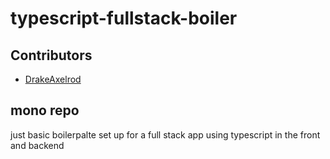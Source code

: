 # typescript-fullstack-boiler

## Contributors
- [DrakeAxelrod](https://github.com/DrakeAxelrod)

## mono repo
just basic boilerpalte set up for a full stack app using typescript in the front and backend

